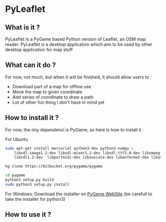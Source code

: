 # PyLeaflet

## What is it ?

PyLeaflet is a PyGame based Python version of Leaflet, an OSM map reader. PyLeaflet is a desktop application which aim to be used by other desktop application for map stuff

## What can it do ?

For now, not much, but when it will be finished, it  should allow users to :
  * Download part of a map for offline use
  * Move the map to given coordinate
  * Add series of coordinate to draw a path
  * Lot of other fun thing I don't have in mind yet

## How to install it ?

For now, the ony dependenci is PyGame, so here is how to install it :

For Ubuntu
```bash
sudo apt-get install mercurial python3-dev python3-numpy \
    libsdl-image1.2-dev libsdl-mixer1.2-dev libsdl-ttf2.0-dev libsmpeg-dev \
    libsdl1.2-dev  libportmidi-dev libswscale-dev libavformat-dev libavcodec-dev

hg clone https://bitbucket.org/pygame/pygame

cd pygame
python3 setup.py build
sudo python3 setup.py install    
```

For Windows:
Download the installer on [PyGame WebSite](http://pygame.org/download.shtml) (be carefull to take the installer for python3)


## How to use it ?
